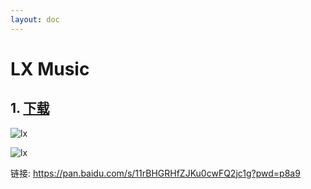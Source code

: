 ```yaml
---
layout: doc
---
```


# LX Music

## 1. [下载](https://lxmusic.toside.cn/)

  ![lx](/lx_01.png)
  
  ![lx](/lx_02.png)

链接: https://pan.baidu.com/s/11rBHGRHfZJKu0cwFQ2jc1g?pwd=p8a9

